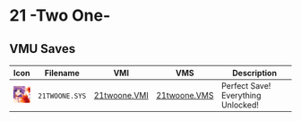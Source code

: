 # 21 -Two One-

## VMU Saves

| Icon | Filename | VMI | VMS | Description |
|------|----------|-----|-----|-------------|
| ![21 -Two One-](../icons/21TWOONE.SYS.GIF) | `21TWOONE.SYS` | [21twoone.VMI](21twoone.VMI) | [21twoone.VMS](21twoone.VMS) | Perfect Save! Everything Unlocked! |
